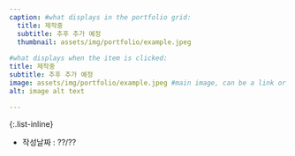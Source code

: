 ```yaml
---
caption: #what displays in the portfolio grid:
  title: 제작중
  subtitle: 추후 추가 예정
  thumbnail: assets/img/portfolio/example.jpeg
  
#what displays when the item is clicked:
title: 제작중
subtitle: 추후 추가 예정
image: assets/img/portfolio/example.jpeg #main image, can be a link or a file in assets/img/portfolio
alt: image alt text

---
```



{:.list-inline} 
- 작성날짜 : ??/??


